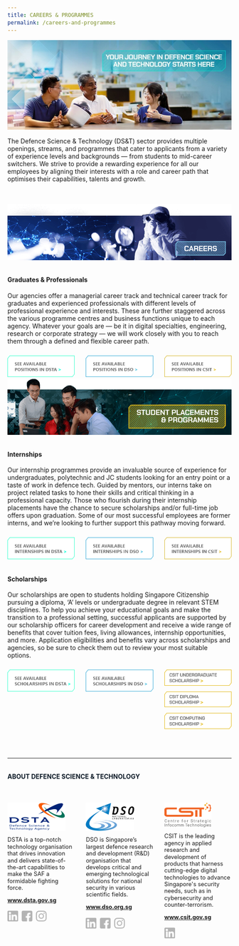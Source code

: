 ```yaml
---
title: CAREERS & PROGRAMMES
permalink: /careers-and-programmes
---
```

<style>
	a[target="_blank"]:after,.float-buttons{
	display:none;}
	
	a[target="_blank"]:after{display:none;}
</style>
![Alt text for image on Isomer site](/images/careers/Careers_Banner.jpg)
<p style="margin-bottom:3rem;">The Defence Science & Technology (DS&T) sector provides multiple openings, streams, and programmes that cater to applicants from a variety of experience levels and backgrounds — from students to mid-career switchers. We strive to provide a rewarding experience for all our employees by aligning their interests with a role and career path that optimises their capabilities, talents and growth.</p>

<img src="images/careers/Careers_1Careers.png"/>
<h4 style="font-weight:bold;margin-top:2rem;">Graduates & Professionals</h4>

<p style="margin-top:1rem;">Our agencies offer a managerial career track and technical career track for graduates and experienced professionals with different levels of professional experience and interests. These are further staggered across the various programme centres and business functions unique to each agency. Whatever your goals are — be it in digital specialties, engineering, research or corporate strategy — we will work closely with you to reach them through a defined and flexible career path.
</p>
<div class="dst-3-col">
	<div class="dst-col">
	<a class="nommargin" href="https://www.dsta.gov.sg/join-us/job-seeker/dsta-careers" target="_blank">
		<img class="nommargin" src="/images/position-dsta.png"/>
	</a>
	</div>
	<div class="dst-col">
		<a class="nommargin"href="https://careers.dso.org.sg/career-openings/index.html" target="_blank">
		<img class="nommargin" src="/images/position-dso.png"/>
	</a>
	</div>
	<div class="dst-col"><a class="nommargin" href="https://www.csit.gov.sg/join-us/job-opportunities" target="_blank">
		<img class="nommargin" src="/images/position-csit.png"/>
	</a>
	</div>
</div>
 
	
<img src="images/careers/Careers_2Programmes.png"/>
<h4 style="font-weight:bold;margin-top:2rem;">Internships</h4>

<p style="margin-top:1rem;">Our internship programmes provide an invaluable source of experience for undergraduates, polytechnic and JC students looking for an entry point or a taste of work in defence tech. Guided by mentors, our interns take on project related tasks to hone their skills and critical thinking in a professional capacity. Those who flourish during their internship placements have the chance to secure scholarships and/or full-time job offers upon graduation. Some of our most successful employees are former interns, and we’re looking to further support this pathway moving forward.
</p>
<div class="dst-3-col">
	<div class="dst-col">
	<a class="nommargin" href="https://www.dsta.gov.sg/join-us/student/internship/internship-programme"  target="_blank">
		<img class="nommargin" src="/images/internship-dsta.png"/>
	</a>
	</div>
	<div class="dst-col">
		<a class="nommargin" href="https://www.dso.org.sg/internship"  target="_blank">
		<img class="nommargin" src="/images/internship-dso.png"/>
	</a>
	</div>
	<div class="dst-col"><a class="nommargin" href="https://www.csit.gov.sg/internships-scholarships/internships" target="_blank">
		<img class="nommargin" src="/images/internship-csit.png"/>
	</a>
	</div>
</div>
	
<h4 style="font-weight:bold;margin-top:2rem;">Scholarships</h4>

<p style="margin-top:1rem;">Our scholarships are open to students holding Singapore Citizenship pursuing a diploma, ‘A’ levels or undergraduate degree in relevant STEM disciplines. To help you achieve your educational goals and make the transition to a professional setting, successful applicants are supported by our scholarship officers for career development and receive a wide range of benefits that cover tuition fees, living allowances, internship opportunities, and more. Application eligibilities and benefits vary across scholarships and agencies, so be sure to check them out to review your most suitable options.
</p>

 
<div class="dst-3-col">
	<style>
	a[target="_blank"]:after{display:none !important;}
	.dst-col a{
		flex-direction:column;
		vertical-align: top;
	}
	</style>
	<div class="dst-col">
		 <a class="nommargin" href="https://www.dsta.gov.sg/join-us/student/scholarships-awards"  target="_blank">
		<img class="nommargin" src="/images/scholarship-dsta.png"/>
	</a>
	</div>
	<div class="dst-col">
		<a href="https://www.dso.org.sg/join-us/students-and-undergraduates" class="nommargin" target="_blank">
		<img class="nommargin" src="/images/scholarship-dso.png"/>
	</a>
	</div>
	<div class="dst-col">
		 <a class="nommargin" href="https://www.csit.gov.sg/internships-scholarships/csit-undergraduate-scholarship"  target="_blank">
		<img class="nommargin" src="/images/careers/CSIT-sclr1.png"/>
	</a>
		<a href="https://www.csit.gov.sg/internships-scholarships/csit-diploma-scholarship" class="nommargin"  target="_blank">
		<img class="nommargin" src="/images/careers/CSIT-sclr2.png"/>
	</a>
		<a class="nommargin" href="https://www.csit.gov.sg/internships-scholarships/csit-computing-scholarship"  target="_blank">
		<img class="nommargin" src="/images/careers/CSIT-sclr3.png"/>
	</a>
	</div>
</div>


<br><br>
<hr>

<h4  style="font-weight:bold;margin-top:2rem;color:#0C1926;">ABOUT DEFENCE SCIENCE & TECHNOLOGY</h4>

<style>
	.dst-3-col{display:flex;justify-content:space-between;}
	.dst-col{display:flex;width:30%;flex-direction:column;}
	.dst-col img{
	width:fit-content;
	margin:2rem 0 0 0;
	}

	.nommargin{
	margin: 5px 0 0 !important;
	}
	
	@media (max-width:767px){
	.dst-3-col{
		flex-direction:column;
	}
	
	.dst-col{
	width:100%;}
	}
	
	.social-icon{
	width:24px;
	height:24px;}
	
	.dst-3-col p, .dst-3-col a{
	font-size:0.8rem;line-height:1.2;
	}
	
	.dst-3-col a{
	font-weight:bold;
	}
	
	a.site-url{
	margin:0;
	}
	
	img.social-icon{
	margin-top:1rem;}
	
	.social{
	display:flex;}
	
	.social > a{
	margin:0 8px 0 0;
	}
}
	
</style>

<div class="dst-3-col">
	<div class="dst-col">
		<img src="/images/dsta-logo-DTCareers.png" style=""/>
			<p >DSTA is a top-notch technology organisation that drives innovation and delivers state-of-the-art capabilities to make the SAF a formidable fighting force.</p>
			<a href="https://www.dsta.gov.sg/home" target="_blank" class="site-url">www.dsta.gov.sg</a>
		<div class="social">
			<a href="https://www.linkedin.com/company/dsta/" target="_blank">
				<img src="/images/icons/linkedin.svg" class="social-icon" />
			</a>
			<a href="https://www.facebook.com/SingaporeDSTA" target="_blank">
				<img src="/images/icons/facebook.svg" class="social-icon" />
			</a>
			<a href="https://www.instagram.com/singaporedsta" target="_blank">
				<img src="/images/icons/instagram.svg" class="social-icon" />
			</a>
		</div>
	</div>
	<div class="dst-col">
		<img src="/images/dso-logo.png" style=""/>
			<p>DSO is Singapore’s largest defence research and development (R&D) organisation that develops critical and emerging technological solutions for national security in various scientific fields. 
</p>
			<a href="https://www.dso.org.sg" class="site-url" target="_blank">www.dso.org.sg</a>
		<div class="social">
			<a href="https://www.linkedin.com/company/dso-national-laboratories" target="_blank">
				<img src="/images/icons/linkedin.svg" class="social-icon" />
			</a>
			<a href="https://www.facebook.com/dso.sg/" target="_blank">
				<img src="/images/icons/facebook.svg" class="social-icon" />
			</a>
			<a href="https://www.instagram.com/discoverdso/" target="_blank">
				<img src="/images/icons/instagram.svg" class="social-icon" />
			</a>
		</div>
	</div>
	<div class="dst-col">
		<img src="/images/csit-logo.png" style=""/>
			<p>CSIT is the leading agency in applied research and development of products that harness cutting-edge digital technologies to advance Singapore's security needs, such as in cybersecurity and counter-terrorism.</p>
			<a href="https://www.csit.gov.sg" target="_blank" class="site-url">www.csit.gov.sg</a>
	<div class="social">
			<a href="https://www.linkedin.com/company/centre-for-strategic-infocomm-technologies/" target="_blank">
				<img src="/images/icons/linkedin.svg" class="social-icon" />
			</a>
		</div>
	</div>
</div>
